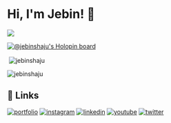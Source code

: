 # Hi, I'm Jebin! 👋

![](https://komarev.com/ghpvc/?username=jebinshaju&style=flat-square)

[![@jebinshaju's Holopin board](https://holopin.me/jebinshaju)](https://holopin.io/@jebinshaju)
<!---[![Ashutosh's github activity graph](https://github-readme-activity-graph.cyclic.app/graph?username=jebinshaju&bg_color=1a191a&color=9e4c98&line=0033ff&point=40a225&area=true&hide_border=true)](https://github.com/ashutosh00710/github-readme-activity-graph)
--->


<p>&nbsp;<img align="center" src="https://github-readme-stats.vercel.app/api?username=jebinshaju&show_icons=true&locale=en" alt="jebinshaju" /></p>

<p><img align="center" src="https://github-readme-streak-stats.herokuapp.com/?user=jebinshaju&" alt="jebinshaju" /></p>

## 🔗 Links

[![portfolio](https://img.shields.io/badge/my_portfolio-000?style=for-the-badge&logo=ko-fi&logoColor=white)](https://jebinshaju.wordpress.com/)
[![instagram](https://img.shields.io/badge/Instagram-E4405F?style=for-the-badge&logo=instagram&logoColor=white)](https://www.instagram.com/jebinshaju_/)
[![linkedin](https://img.shields.io/badge/linkedin-0A66C2?style=for-the-badge&logo=linkedin&logoColor=white)](https://www.linkedin.com/in/jebinshaju/)
[![youtube](https://img.shields.io/badge/YouTube-FF0000?style=for-the-badge&logo=youtube&logoColor=white)](https://www.youtube.com/@jebinshaju)
[![twitter](https://img.shields.io/badge/twitter-1DA1F2?style=for-the-badge&logo=twitter&logoColor=white)](https://twitter.com/_AKA_LIGHTNING_)
